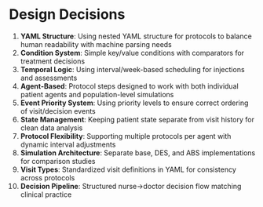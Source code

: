 # Design Decisions

1. **YAML Structure**: Using nested YAML structure for protocols to balance human readability with machine parsing needs
2. **Condition System**: Simple key/value conditions with comparators for treatment decisions
3. **Temporal Logic**: Using interval/week-based scheduling for injections and assessments
4. **Agent-Based**: Protocol steps designed to work with both individual patient agents and population-level simulations
5. **Event Priority System**: Using priority levels to ensure correct ordering of visit/decision events
6. **State Management**: Keeping patient state separate from visit history for clean data analysis
7. **Protocol Flexibility**: Supporting multiple protocols per agent with dynamic interval adjustments
8. **Simulation Architecture**: Separate base, DES, and ABS implementations for comparison studies
9. **Visit Types**: Standardized visit definitions in YAML for consistency across protocols
10. **Decision Pipeline**: Structured nurse->doctor decision flow matching clinical practice
